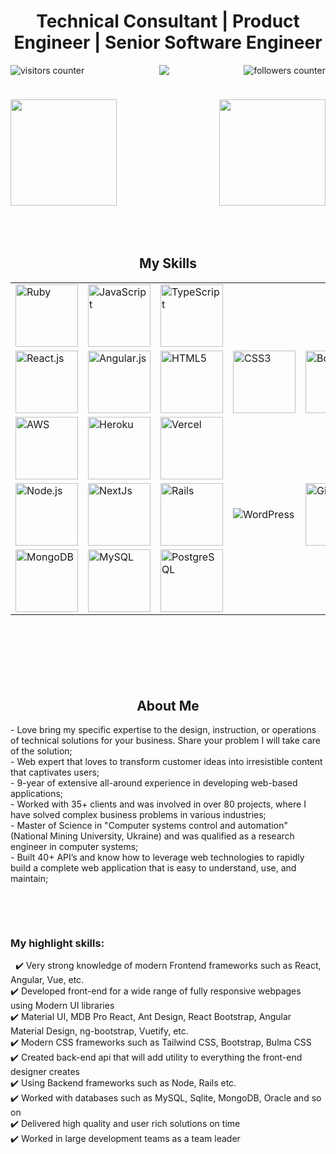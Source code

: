 <h1 align="center">Technical Consultant | Product Engineer | Senior Software Engineer</h1>

<img align="right" src="https://img.shields.io/github/followers/azelenets?label=Follow&style=social" alt="followers counter"/>
<img align="left" src="https://visitor-badge.laobi.icu/badge?page_id=azelenets.azelenets" alt="visitors counter"/>

<p align="center">
  <img src="https://github-profile-trophy.vercel.app/?username=azelenets&row=1&column=6&theme=gruvbox&margin-w=15&margin-h=15"/>
</p>
<!-- 
<p align="center">
    <img src="https://github-profile-trophy.vercel.app/?username=mern-dev-full&row=1&column=6&theme=gruvbox&margin-w=15&margin-h=15"/>
</p> -->

<!-- <img width="100%" src="https://activity-graph.herokuapp.com/graph?username=azelenets&theme=github&count_private=true" /> -->
<h1 align="center"></h1>
<img align="left" height="170px" src="https://github-readme-stats.vercel.app/api?username=azelenets&count_private=true&show_icons=true&theme=chartreuse-dark" />
<img align="right" height="170px" src="https://github-readme-stats.vercel.app/api/top-langs/?username=azelenets&layout=compact&theme=chartreuse-dark&langs_count=8" />

<img height="150" />

<br/>
<h2 font-weight="bold" style="display: block; text-align: center; margin-top: 100px;">My Skills</h2>
<table>
  <tr>
    <td><img src="https://img.icons8.com/color/48/000000/ruby-programming-language.png" width="100" alt="Ruby"/></td>
    <td><img src="https://img.icons8.com/color/96/000000/javascript--v2.png" width="100" alt="JavaScript"></td>
    <td><img src="https://img.icons8.com/color/2x/typescript.png" width="100" alt="TypeScript"></td>    
  </tr>
  
  <tr>
    <td><img src="https://img.icons8.com/officel/2x/react.png" width="100" alt="React.js"></td>
    <td><img src="https://img.icons8.com/color/2x/angularjs.png" width="100" alt="Angular.js"></td>
    <td><img src="https://img.icons8.com/color/2x/html-5.png" width="100" alt="HTML5"></td>
    <td><img src="https://img.icons8.com/color/2x/css3.png" width="100" alt="CSS3"></td>
    <td><img src="https://img.icons8.com/color/2x/bootstrap.png" width="100" alt="Bootstrap"></td>
    <td><img src="https://img.icons8.com/color/2x/sass.png" width="100" alt="Sass"></td>
  </tr>
  
  <tr>
    <td><img src="https://img.icons8.com/color/144/000000/amazon-web-services.png" width="100" alt="AWS"/></td>
    <td><img src="https://img.icons8.com/color/144/000000/heroku.png" width="100" alt="Heroku"/></td>
    <td><img src="https://www.drupal.org/files/styles/grid-3-2x/public/project-images/vercel-deploy.png?itok=AyGlptNc" width="100" alt="Vercel"/></td>
  </tr>
  
  <tr>
    <td><img src="https://img.icons8.com/color/2x/nodejs.png" width="100" alt="Node.js"></td>
    <td><img src="https://camo.githubusercontent.com/c457309037aabdce151cc0e197d6db98234a31636ef41f2cc1c339832fe20de3/68747470733a2f2f63646e2e61757468302e636f6d2f626c6f672f6c6f676f732f6e6578746a732d6c6f676f2e706e67" width="100" alt="NextJs"></td>
    <td><img src="https://img.icons8.com/external-tal-revivo-color-tal-revivo/96/000000/external-rails-a-server-side-web-application-framework-written-in-ruby-logo-color-tal-revivo.png" width="100" alt="Rails"/></td>
    <td><img src="https://img.icons8.com/stickers/100/000000/wordpress.png" alt="WordPress"></td>
    <td><img src="https://img.icons8.com/nolan/2x/github.png" width="100" alt="Git"></td>
  </tr>
  
  <tr>
    <td><img src="https://cdn.iconscout.com/icon/free/png-128/mongodb-4-1175139.png" width="100" alt="MongoDB"></td>
    <td><img src="https://cdn.iconscout.com/icon/free/png-64/mysql-18-1174938.png" width="100" alt="MySQL"></td>
    <td><img src="https://img.icons8.com/color/2x/postgreesql.png" width="100" alt="PostgreSQL"></td>
  </tr>
</table>
 
<h2 font-weight="bold" style="display: block; text-align: center; margin-top: 100px;">About Me</h2>
- Love bring my specific expertise to the design, instruction, or operations of technical solutions for your business. Share your problem I will take care of the solution;</br>
- Web expert that loves to transform customer ideas into irresistible content that captivates users;</br>
- 9-year of extensive all-around experience in developing web-based applications;</br>
- Worked with 35+ clients and was involved in over 80 projects, where I have solved complex business problems in various industries;</br>
- Master of Science in "Computer systems control and automation" (National Mining University, Ukraine) and was qualified as a research engineer in computer systems;</br>
- Built 40+ API’s and know how to leverage web technologies to rapidly build a complete web application that is easy to understand, use, and maintain;</br>
<div>
  
    
<!-- ### Enthusiastic and creative developer with hands-on skills in a wide range of web applications -->
 
<!-- Over the past 8 years, as a Frontend Developer, I have developed, launched and customized highly responsive, easy to use, user-friendly websites and applications using advanced technologies such as React, Angular and Vue. </br>-->
 
### My highlight skills:
 
✔️ Very strong knowledge of modern Frontend frameworks such as React, Angular, Vue, etc. </br>
✔️ Developed front-end for a wide range of fully responsive webpages using Modern UI libraries</br>
✔️ Material UI, MDB Pro React, Ant Design, React Bootstrap, Angular Material Design, ng-bootstrap, Vuetify, etc. </br>
✔️ Modern CSS frameworks such as Tailwind CSS, Bootstrap, Bulma CSS </br>
✔️ Created back-end api that will add utility to everything the front-end designer creates </br>
✔️ Using Backend frameworks such as Node, Rails etc. </br>
✔️ Worked with databases such as MySQL, Sqlite, MongoDB, Oracle and so on </br>
✔️ Delivered high quality and user rich solutions on time </br>
✔️ Worked in large development teams as a team leader </br> 
 
</div>
